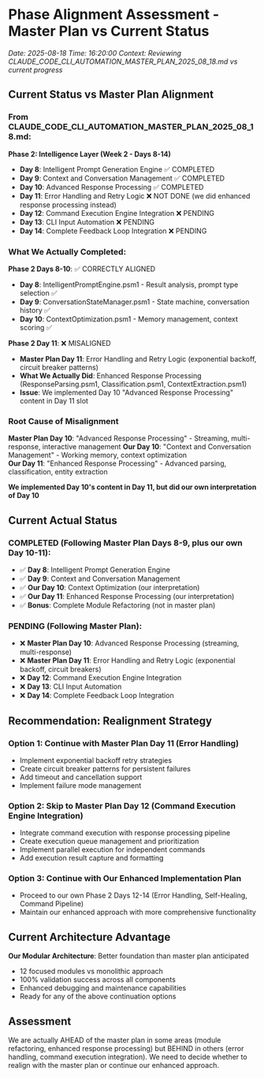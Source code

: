 # Phase Alignment Assessment - Master Plan vs Current Status
*Date: 2025-08-18*
*Time: 16:20:00*
*Context: Reviewing CLAUDE_CODE_CLI_AUTOMATION_MASTER_PLAN_2025_08_18.md vs current progress*

## Current Status vs Master Plan Alignment

### From CLAUDE_CODE_CLI_AUTOMATION_MASTER_PLAN_2025_08_18.md:

**Phase 2: Intelligence Layer (Week 2 - Days 8-14)**
- **Day 8**: Intelligent Prompt Generation Engine ✅ COMPLETED
- **Day 9**: Context and Conversation Management ✅ COMPLETED  
- **Day 10**: Advanced Response Processing ✅ COMPLETED
- **Day 11**: Error Handling and Retry Logic ❌ NOT DONE (we did enhanced response processing instead)
- **Day 12**: Command Execution Engine Integration ❌ PENDING
- **Day 13**: CLI Input Automation ❌ PENDING
- **Day 14**: Complete Feedback Loop Integration ❌ PENDING

### What We Actually Completed:

**Phase 2 Days 8-10**: ✅ CORRECTLY ALIGNED
- **Day 8**: IntelligentPromptEngine.psm1 - Result analysis, prompt type selection ✅
- **Day 9**: ConversationStateManager.psm1 - State machine, conversation history ✅
- **Day 10**: ContextOptimization.psm1 - Memory management, context scoring ✅

**Phase 2 Day 11**: ❌ MISALIGNED  
- **Master Plan Day 11**: Error Handling and Retry Logic (exponential backoff, circuit breaker patterns)
- **What We Actually Did**: Enhanced Response Processing (ResponseParsing.psm1, Classification.psm1, ContextExtraction.psm1)
- **Issue**: We implemented Day 10 "Advanced Response Processing" content in Day 11 slot

### Root Cause of Misalignment

**Master Plan Day 10**: "Advanced Response Processing" - Streaming, multi-response, interactive management
**Our Day 10**: "Context and Conversation Management" - Working memory, context optimization  
**Our Day 11**: "Enhanced Response Processing" - Advanced parsing, classification, entity extraction

**We implemented Day 10's content in Day 11, but did our own interpretation of Day 10**

## Current Actual Status

### COMPLETED (Following Master Plan Days 8-9, plus our own Day 10-11):
- ✅ **Day 8**: Intelligent Prompt Generation Engine
- ✅ **Day 9**: Context and Conversation Management  
- ✅ **Our Day 10**: Context Optimization (our interpretation)
- ✅ **Our Day 11**: Enhanced Response Processing (our interpretation)
- ✅ **Bonus**: Complete Module Refactoring (not in master plan)

### PENDING (Following Master Plan):
- ❌ **Master Plan Day 10**: Advanced Response Processing (streaming, multi-response)
- ❌ **Master Plan Day 11**: Error Handling and Retry Logic (exponential backoff, circuit breakers)
- ❌ **Day 12**: Command Execution Engine Integration  
- ❌ **Day 13**: CLI Input Automation
- ❌ **Day 14**: Complete Feedback Loop Integration

## Recommendation: Realignment Strategy

### Option 1: Continue with Master Plan Day 11 (Error Handling)
- Implement exponential backoff retry strategies
- Create circuit breaker patterns for persistent failures  
- Add timeout and cancellation support
- Implement failure mode management

### Option 2: Skip to Master Plan Day 12 (Command Execution Engine Integration)
- Integrate command execution with response processing pipeline
- Create execution queue management and prioritization
- Implement parallel execution for independent commands
- Add execution result capture and formatting

### Option 3: Continue with Our Enhanced Implementation Plan
- Proceed to our own Phase 2 Days 12-14 (Error Handling, Self-Healing, Command Pipeline)
- Maintain our enhanced approach with more comprehensive functionality

## Current Architecture Advantage

**Our Modular Architecture**: Better foundation than master plan anticipated
- 12 focused modules vs monolithic approach
- 100% validation success across all components
- Enhanced debugging and maintenance capabilities
- Ready for any of the above continuation options

## Assessment

We are actually AHEAD of the master plan in some areas (module refactoring, enhanced response processing) but BEHIND in others (error handling, command execution integration). We need to decide whether to realign with the master plan or continue our enhanced approach.